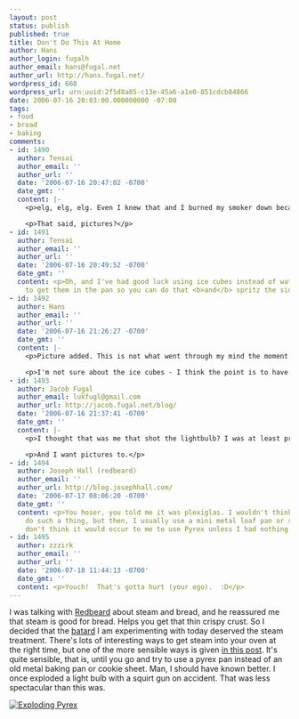 ```yaml
---
layout: post
status: publish
published: true
title: Don't Do This At Home
author: Hans
author_login: fugalh
author_email: hans@fugal.net
author_url: http://hans.fugal.net/
wordpress_id: 668
wordpress_url: urn:uuid:2f5d8a85-c13e-45a6-a1e0-851cdcb84866
date: 2006-07-16 20:03:00.000000000 -07:00
tags:
- food
- bread
- baking
comments:
- id: 1490
  author: Tensai
  author_email: ''
  author_url: ''
  date: '2006-07-16 20:47:02 -0700'
  date_gmt: ''
  content: |-
    <p>elg, elg, elg. Even I knew that and I burned my smoker down because I forgot to soak the wood chips. That's sad.</p>

    <p>That said, pictures?</p>
- id: 1491
  author: Tensai
  author_email: ''
  author_url: ''
  date: '2006-07-16 20:49:52 -0700'
  date_gmt: ''
  content: <p>Oh, and I've had good luck using ice cubes instead of water. It's quicker
    to get them in the pan so you can do that <b>and</b> spritz the side of the oven.</p>
- id: 1492
  author: Hans
  author_email: ''
  author_url: ''
  date: '2006-07-16 21:26:27 -0700'
  date_gmt: ''
  content: |-
    <p>Picture added. This is not what went through my mind the moment it exploded: "What happened?!!" No, what went through my mind was "Ah, I'm an idiot."</p>

    <p>I'm not sure about the ice cubes - I think the point is to have lots of steam for the first 5 or 10 minutes and then not much at all for the rest of the time. Ice cubes would put off steam for longer I think. In any case, it's easy to pour in water quickly, IMHO.</p>
- id: 1493
  author: Jacob Fugal
  author_email: lukfugl@gmail.com
  author_url: http://jacob.fugal.net/blog/
  date: '2006-07-16 21:37:41 -0700'
  date_gmt: ''
  content: |-
    <p>I thought that was me that shot the lightbulb? I was at least present -- I've got the scar to prove it. Hot glass chips on your arm leave a pretty good sear. :)</p>

    <p>And I want pictures to.</p>
- id: 1494
  author: Joseph Hall (redbeard)
  author_email: ''
  author_url: http://blog.josephhall.com/
  date: '2006-07-17 08:06:20 -0700'
  date_gmt: ''
  content: <p>You hoser, you told me it was plexiglas. I wouldn't think Pyrex would
    do such a thing, but then, I usually use a mini metal loaf pan or something. I
    don't think it would occur to me to use Pyrex unless I had nothing else available.</p>
- id: 1495
  author: zzzirk
  author_email: ''
  author_url: ''
  date: '2006-07-18 11:44:13 -0700'
  date_gmt: ''
  content: <p>Youch!  That's gotta hurt (your ego).  :D</p>
---
```

<p>I was talking with <a href="http://blog.josephhall.com/">Redbeard</a> about steam and bread, and he reassured me that
steam is good for bread. Helps you get that thin crispy crust. So I decided that the <a href="http://www.engrish.com/detail.php?imagename=Batard.jpg&amp;category=Snacks&amp;date=2001-10-16">batard</a> I am experimenting with today deserved the steam treatment. There's lots
of interesting ways to get steam into your oven at the right time, but one of
the more sensible ways is given <a href="http://www.thefreshloaf.com/lessons/tentips_1_steam">in this
post</a>. It's quite
sensible, that is, until you go and try to use a pyrex pan instead of an
old metal baking pan or cookie sheet. Man, I should have known better. I once
exploded a light bulb with a squirt gun on accident. That was less spectacular
than this was.</p>

<p><a href="http://www.flickr.com/photos/fugalh/191364258/"><img src="http://static.flickr.com/44/191364258_6dfbc431b1_m.jpg" alt="Exploding Pyrex"/></a></p>
